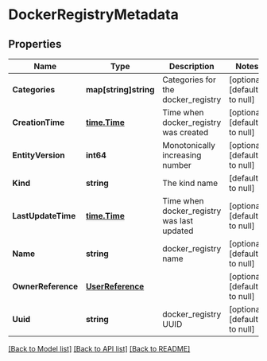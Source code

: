 # DockerRegistryMetadata

## Properties
Name | Type | Description | Notes
------------ | ------------- | ------------- | -------------
**Categories** | **map[string]string** | Categories for the docker_registry | [optional] [default to null]
**CreationTime** | [**time.Time**](time.Time.md) | Time when docker_registry was created | [optional] [default to null]
**EntityVersion** | **int64** | Monotonically increasing number | [optional] [default to null]
**Kind** | **string** | The kind name | [default to null]
**LastUpdateTime** | [**time.Time**](time.Time.md) | Time when docker_registry was last updated | [optional] [default to null]
**Name** | **string** | docker_registry name | [optional] [default to null]
**OwnerReference** | [**UserReference**](user_reference.md) |  | [optional] [default to null]
**Uuid** | **string** | docker_registry UUID | [optional] [default to null]

[[Back to Model list]](../README.md#documentation-for-models) [[Back to API list]](../README.md#documentation-for-api-endpoints) [[Back to README]](../README.md)
